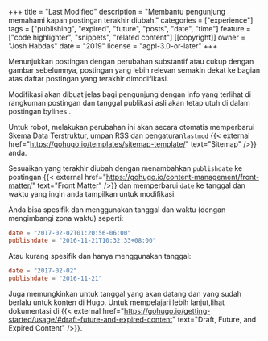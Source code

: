 +++
title = "Last Modified"
description = "Membantu pengunjung memahami kapan postingan terakhir diubah."
categories = ["experience"]
tags = ["publishing", "expired", "future", "posts", "date", "time"]
feature = ["code highlighter", "snippets", "related content"]
[[copyright]]
  owner = "Josh Habdas"
  date = "2019"
  license = "agpl-3.0-or-later"
+++

Menunjukkan postingan dengan perubahan substantif atau cukup dengan gambar sebelumnya, postingan yang lebih relevan semakin dekat ke bagian atas daftar postingan yang terakhir dimodifikasi.

Modifikasi akan dibuat jelas bagi pengunjung dengan info yang terlihat di rangkuman postingan dan tanggal publikasi asli akan tetap utuh di dalam postingan bylines .

Untuk robot, melakukan perubahan ini akan secara otomatis memperbarui Skema Data Terstruktur, umpan RSS dan pengaturan`lastmod` {{< external href="https://gohugo.io/templates/sitemap-template/" text="Sitemap" />}} anda.

Sesuaikan yang terakhir diubah dengan menambahkan `publishdate` ke postingan {{< external href="https://gohugo.io/content-management/front-matter/" text="Front Matter" />}} dan memperbarui `date` ke tanggal dan waktu yang ingin anda tampilkan untuk modifikasi.

Anda bisa spesifik dan menggunakan tanggal dan waktu (dengan mengimbangi zona waktu) seperti:

```toml
date = "2017-02-02T01:20:56-06:00"
publishdate = "2016-11-21T10:32:33+08:00"
```

Atau kurang spesifik dan hanya menggunakan tanggal:

```toml
date = "2017-02-02"
publishdate = "2016-11-21"
```

Juga memungkinkan untuk tanggal yang akan datang dan yang sudah berlalu untuk konten di Hugo. Untuk mempelajari lebih lanjut,lihat dokumentasi di {{< external href="https://gohugo.io/getting-started/usage/#draft-future-and-expired-content" text="Draft, Future, and Expired Content" />}}.
